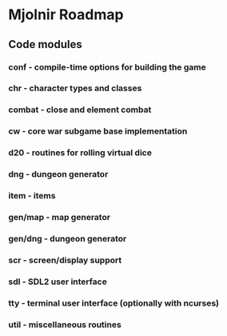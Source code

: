 # Mjolnir Roadmap

## Code modules

### conf                - compile-time options for building the game

### chr                 - character types and classes

### combat              - close and element combat

### cw                  - core war subgame base implementation

### d20                 - routines for rolling virtual dice

### dng                 - dungeon generator

### item                - items

### gen/map             - map generator

### gen/dng             - dungeon generator

### scr                 - screen/display support

### sdl                 - SDL2 user interface

### tty                 - terminal user interface (optionally with ncurses)

### util                - miscellaneous routines

